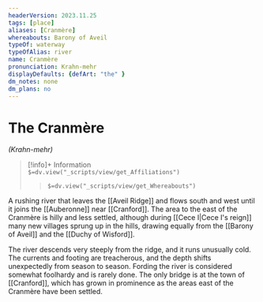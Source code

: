```yaml
---
headerVersion: 2023.11.25
tags: [place]
aliases: [Cranmère]
whereabouts: Barony of Aveil
typeOf: waterway
typeOfAlias: river
name: Cranmère
pronunciation: Krahn-mehr
displayDefaults: {defArt: "the" }
dm_notes: none
dm_plans: no
---
```

# The Cranmère
*(Krahn-mehr)*
>[!info]+ Information  
> `$=dv.view("_scripts/view/get_Affiliations")`  
>> `$=dv.view("_scripts/view/get_Whereabouts")`

A rushing river that leaves the [[Aveil Ridge]] and flows south and west until it joins the [[Auberonne]] near [[Cranford]]. The area to the east of the Cranmère is hilly and less settled, although during [[Cece I|Cece I's reign]] many new villages sprung up in the hills, drawing equally from the [[Barony of Aveil]] and the [[Duchy of Wisford]]. 

The river descends very steeply from the ridge, and it runs unusually cold. The currents and footing are treacherous, and the depth shifts unexpectedly from season to season. Fording the river is considered somewhat foolhardy and is rarely done. The only bridge is at the town of [[Cranford]], which has grown in prominence as the areas east of the Cranmère have been settled. 